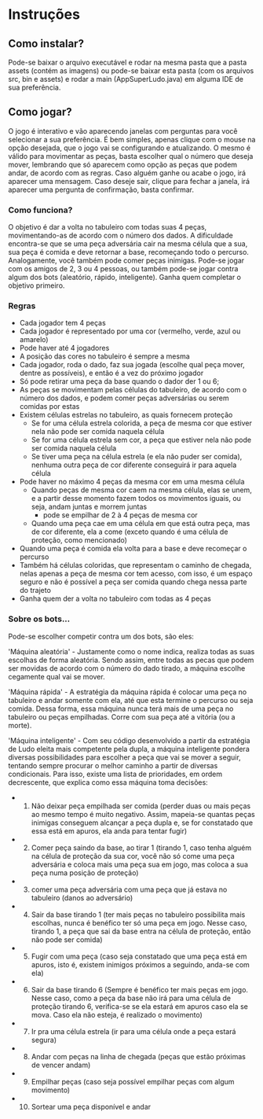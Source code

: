 # Instruções

## Como instalar?
Pode-se baixar o arquivo executável e rodar na mesma pasta que a pasta assets (contém as imagens) ou pode-se baixar esta pasta (com os arquivos src, bin e assets) e rodar a main (AppSuperLudo.java) em alguma IDE de sua preferência.

## Como jogar?
O jogo é interativo e vão aparecendo janelas com perguntas para você selecionar a sua preferência. É bem simples, apenas clique com o mouse na opção desejada, que o jogo vai se configurando e atualizando. O mesmo é válido para movimentar as peças, basta escolher qual o número que deseja mover, lembrando que só aparecem como opção as peças que podem andar, de acordo com as regras. Caso alguém ganhe ou acabe o jogo, irá aparecer uma mensagem. Caso deseje sair, clique para fechar a janela, irá aparecer uma pergunta de confirmação, basta confirmar.

### Como funciona?
O objetivo é dar a volta no tabuleiro com todas suas 4 peças, movimentando-as de acordo com o número dos dados. A dificuldade encontra-se que se uma peça adversária cair na mesma célula que a sua, sua peça é comida e deve retornar a base, recomeçando todo o percurso. Analogamente, você também pode comer peças inimigas. Pode-se jogar com os amigos de 2, 3 ou 4 pessoas, ou também pode-se jogar contra algum dos bots (aleatório, rápido, inteligente). Ganha quem completar o objetivo primeiro.

### Regras
- Cada jogador tem 4 peças
- Cada jogador é representado por uma cor (vermelho, verde, azul ou amarelo)
- Pode haver até 4 jogadores
- A posição das cores no tabuleiro é sempre a mesma 
- Cada jogador, roda o dado, faz sua jogada (escolhe qual peça mover, dentre as possíveis), e então é a vez do próximo jogador
- Só pode retirar uma peça da base quando o dador der 1 ou 6;
- As peças se movimentam pelas células do tabuleiro, de acordo com o número dos dados, e podem comer peças adversárias ou serem comidas por estas
- Existem células estrelas no tabuleiro, as quais fornecem proteção
  - Se for uma célula estrela colorida, a peça de mesma cor que estiver nela não pode ser comida naquela célula
  - Se for uma célula estrela sem cor, a peça que estiver nela não pode ser comida naquela célula
  - Se tiver uma peça na célula estrela (e ela não puder ser comida), nenhuma outra peça de cor diferente conseguirá ir para aquela célula
-  Pode haver no máximo 4 peças da mesma cor em uma mesma célula
     - Quando peças de mesma cor caem na mesma célula, elas se unem, e a partir desse momento fazem todos os movimentos iguais, ou seja, andam juntas e morrem juntas
         - pode se empilhar de 2 à 4 peças de mesma cor
     - Quando uma peça cae em uma célula em que está outra peça, mas de cor diferente, ela a come (exceto quando é uma célula de proteção, como mencionado)
- Quando uma peça é comida ela volta para a base e deve recomeçar o percurso
- Também há células coloridas, que representam o caminho de chegada, nelas apenas a peça de mesma cor tem acesso, com isso, é um espaço seguro e não é possível a peça ser comida quando chega nessa parte do trajeto
- Ganha quem der a volta no tabuleiro com todas as 4 peças

### Sobre os bots...
Pode-se escolher competir contra um dos bots, são eles:

'Máquina aleatória' - Justamente como o nome indica, realiza todas as suas escolhas de forma aleatória. Sendo assim, entre todas as pecas que podem ser movidas de acordo com o número do dado tirado, a máquina escolhe cegamente qual vai se mover. 

'Máquina rápida' - A estratégia da máquina rápida é colocar uma peça no tabuleiro e andar somente com ela, até que esta termine o percurso ou seja comida. Dessa forma, essa máquina nunca terá mais de uma peça no tabuleiro ou peças empilhadas. Corre com sua peça até a vitória (ou a morte).

'Máquina inteligente' - Com seu código desenvolvido a partir da estratégia de Ludo eleita mais competente pela dupla, a máquina inteligente pondera diversas possibilidades para escolher a peça que vai se mover a seguir, tentando sempre procurar o melhor caminho a partir de diversas condicionais. Para isso, existe uma lista de prioridades, em ordem decrescente, que explica como essa máquina toma decisões:
  - 1. Não deixar peça empilhada ser comida (perder duas ou mais peças ao mesmo tempo é muito negativo. Assim, mapeia-se quantas peças inimigas conseguem alcançar a peça dupla e, se for constatado que essa está em apuros, ela anda para tentar fugir)
  - 2. Comer peça saindo da base, ao tirar 1 (tirando 1, caso tenha alguém na célula de proteção da sua cor, você não só come uma peça adversária e coloca mais uma peça sua em jogo, mas coloca a sua peça numa posição de proteção)
  - 3. comer uma peça adversária com uma peça que já estava no tabuleiro (danos ao adversário)
  - 4. Sair da base tirando 1  (ter mais peças no tabuleiro possibilita mais escolhas, nunca é benéfico ter só uma peça em jogo. Nesse caso, tirando 1, a peça que sai da base entra na célula de proteção, então não pode ser comida)
  - 5. Fugir com uma peça (caso seja constatado que uma peça está em apuros, isto é, existem inimigos próximos a seguindo, anda-se com ela) 
  - 6. Sair da base tirando 6 (Sempre é benéfico ter mais peças em jogo. Nesse caso, como a peça da base não irá para uma célula de proteção tirando 6, verifica-se se ela estará em apuros caso ela se mova. Caso ela não esteja, é realizado o movimento)
  - 7. Ir pra uma célula estrela  (ir para uma célula onde a peça estará segura)
  - 8. Andar com peças na linha de chegada (peças que estão próximas de vencer andam)
  - 9. Empilhar peças (caso seja possível empilhar peças com algum movimento)
  - 10. Sortear uma peça disponível e andar
